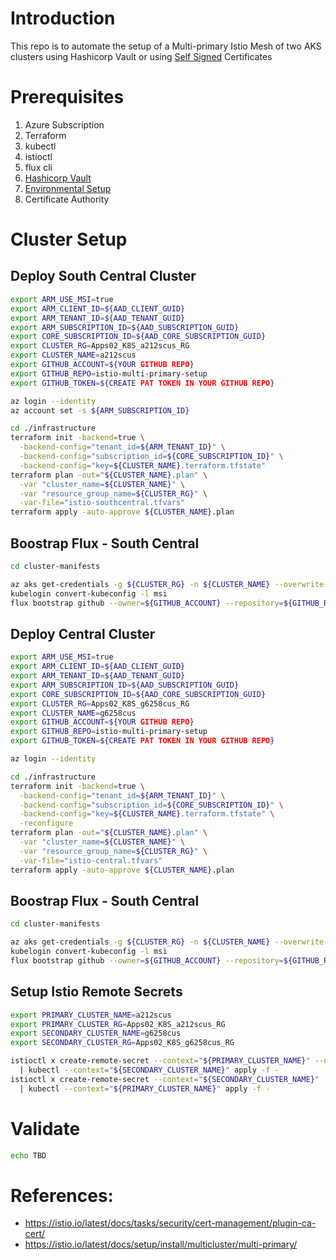 # Introduction 

This repo is to automate the setup of a Multi-primary Istio Mesh of two AKS clusters using Hashicorp Vault or using [Self Signed](https://github.com/briandenicola/istio-multi-primary-setup/tree/self-signed) Certificates

# Prerequisites
1. Azure Subscription
1. Terraform 
1. kubectl
1. istioctl
1. flux cli
1. [Hashicorp Vault](./Vault.md)
1. [Environmental Setup](./Environment.md)
1. Certificate Authority 

# Cluster Setup
## Deploy South Central Cluster
```bash
export ARM_USE_MSI=true 
export ARM_CLIENT_ID=${AAD_CLIENT_GUID}
export ARM_TENANT_ID=${AAD_TENANT_GUID}
export ARM_SUBSCRIPTION_ID=${AAD_SUBSCRIPTION_GUID}
export CORE_SUBSCRIPTION_ID=${AAD_CORE_SUBSCRIPTION_GUID}
export CLUSTER_RG=Apps02_K8S_a212scus_RG
export CLUSTER_NAME=a212scus
export GITHUB_ACCOUNT=${YOUR GITHUB REPO}
export GITHUB_REPO=istio-multi-primary-setup
export GITHUB_TOKEN=${CREATE PAT TOKEN IN YOUR GITHUB REPO}

az login --identity 
az account set -s ${ARM_SUBSCRIPTION_ID}

cd ./infrastructure
terraform init -backend=true \
  -backend-config="tenant_id=${ARM_TENANT_ID}" \
  -backend-config="subscription_id=${CORE_SUBSCRIPTION_ID}" \
  -backend-config="key=${CLUSTER_NAME}.terraform.tfstate"
terraform plan -out="${CLUSTER_NAME}.plan" \
  -var "cluster_name=${CLUSTER_NAME}" \
  -var "resource_group_name=${CLUSTER_RG}" \
  -var-file="istio-southcentral.tfvars"
terraform apply -auto-approve ${CLUSTER_NAME}.plan
```

## Boostrap Flux - South Central
```bash
cd cluster-manifests

az aks get-credentials -g ${CLUSTER_RG} -n ${CLUSTER_NAME} --overwrite-existing
kubelogin convert-kubeconfig -l msi
flux bootstrap github --owner=${GITHUB_ACCOUNT} --repository=${GITHUB_REPO} --path=./cluster-manifests/southcentral --branch=main  --personal=true --private=false
```

## Deploy Central Cluster
```bash
export ARM_USE_MSI=true
export ARM_CLIENT_ID=${AAD_CLIENT_GUID}
export ARM_TENANT_ID=${AAD_TENANT_GUID}
export ARM_SUBSCRIPTION_ID=${AAD_SUBSCRIPTION_GUID}
export CORE_SUBSCRIPTION_ID=${AAD_CORE_SUBSCRIPTION_GUID}
export CLUSTER_RG=Apps02_K8S_g6258cus_RG
export CLUSTER_NAME=g6258cus
export GITHUB_ACCOUNT=${YOUR GITHUB REPO}
export GITHUB_REPO=istio-multi-primary-setup
export GITHUB_TOKEN=${CREATE PAT TOKEN IN YOUR GITHUB REPO}

az login --identity 

cd ./infrastructure
terraform init -backend=true \
  -backend-config="tenant_id=${ARM_TENANT_ID}" \
  -backend-config="subscription_id=${CORE_SUBSCRIPTION_ID}" \
  -backend-config="key=${CLUSTER_NAME}.terraform.tfstate" \
  -reconfigure
terraform plan -out="${CLUSTER_NAME}.plan" \
  -var "cluster_name=${CLUSTER_NAME}" \
  -var "resource_group_name=${CLUSTER_RG}" \
  -var-file="istio-central.tfvars"
terraform apply -auto-approve ${CLUSTER_NAME}.plan
```

## Boostrap Flux - South Central
```bash
cd cluster-manifests

az aks get-credentials -g ${CLUSTER_RG} -n ${CLUSTER_NAME} --overwrite-existing
kubelogin convert-kubeconfig -l msi
flux bootstrap github --owner=${GITHUB_ACCOUNT} --repository=${GITHUB_REPO} --path=./cluster-manifests/central --branch=main  --personal=true --private=false
```

## Setup Istio Remote Secrets
```bash
export PRIMARY_CLUSTER_NAME=a212scus
export PRIMARY_CLUSTER_RG=Apps02_K8S_a212scus_RG
export SECONDARY_CLUSTER_NAME=g6258cus
export SECONDARY_CLUSTER_RG=Apps02_K8S_g6258cus_RG

istioctl x create-remote-secret --context="${PRIMARY_CLUSTER_NAME}" --name="${PRIMARY_CLUSTER_NAME}" \
  | kubectl --context="${SECONDARY_CLUSTER_NAME}" apply -f - 
istioctl x create-remote-secret --context="${SECONDARY_CLUSTER_NAME}" --name="${SECONDARY_CLUSTER_NAME}" \
  | kubectl --context="${PRIMARY_CLUSTER_NAME}" apply -f - 
```

# Validate
```bash
echo TBD
```

# References:
  * https://istio.io/latest/docs/tasks/security/cert-management/plugin-ca-cert/
  * https://istio.io/latest/docs/setup/install/multicluster/multi-primary/
